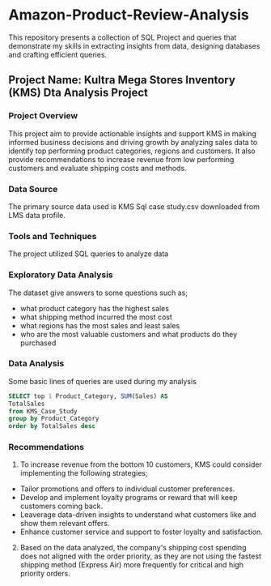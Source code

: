 # Amazon-Product-Review-Analysis

This repository presents a collection of SQL Project and queries that demonstrate my skills in extracting insights from data, designing databases and crafting efficient queries.

## Project Name: Kultra Mega Stores Inventory (KMS) Dta Analysis Project

### Project Overview
This project aim to provide actionable insights and support KMS in making informed business decisions and driving growth by analyzing sales data to identify top performing product categories, regions and customers. It also provide recommendations to increase revenue from low performing customers and evaluate shipping costs and methods. 

### Data Source
The primary source data used is KMS Sql case study.csv downloaded from LMS data profile.

### Tools and Techniques
The project utilized SQL queries to analyze data

### Exploratory Data Analysis
The dataset give answers to some questions such as;
- what product category has the highest sales
- what shipping method incurred the most cost
- what regions has the most sales and least sales
- who are the most valuable customers and what products do they purchased

### Data Analysis
Some basic lines of queries are used during my analysis
``` SQL
SELECT top 1 Product_Category, SUM(Sales) AS
TotalSales
from KMS_Case_Study
group by Product_Category
order by TotalSales desc
```
### Recommendations
1. To increase revenue from the bottom 10 customers, KMS could consider implementing the following strategies;
- Tailor promotions and offers to individual customer preferences.
- Develop and implement loyalty programs or reward that will keep customers coming back.
- Leaverage data-driven insights to understand what customers like and show them relevant offers.
- Enhance customer service and support to foster loyalty and satisfaction.

2. Based on the data analyzed, the company's shipping cost spending does not aligned with the order priority, as they are not using the fastest shipping method (Express Air) more frequently for critical and high priority orders.




